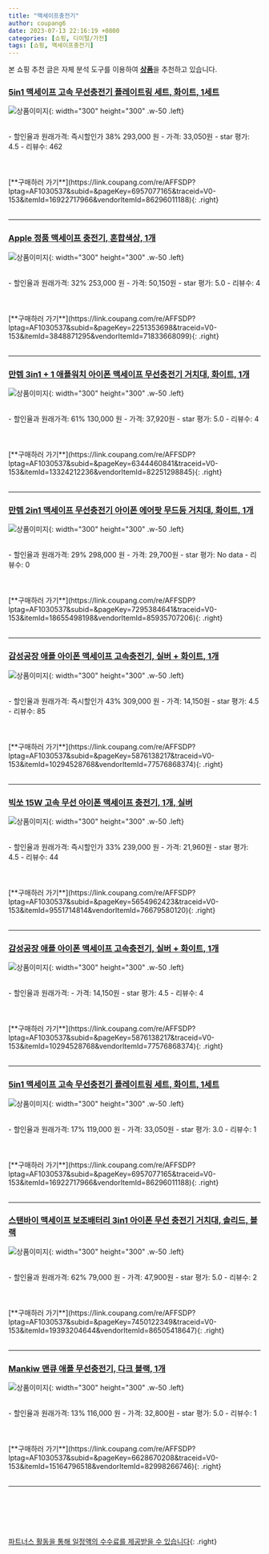 ```yaml
---
title: "맥세이프충전기"
author: coupang6
date: 2023-07-13 22:16:19 +0800
categories: [쇼핑, 디이털/가전]
tags: [쇼핑, 맥세이프충전기]
---
```


본 쇼핑 추천 글은 자체 분석 도구를 이용하여 [**상품**](https://link.coupang.com/a/bao1ui)을 추천하고 있습니다.

### [5in1 맥세이프 고속 무선충전기 플레이트링 세트, 화이트, 1세트](https://link.coupang.com/re/AFFSDP?lptag=AF1030537&subid=&pageKey=6957077165&traceid=V0-153&itemId=16922717966&vendorItemId=86296011188)

![상품이미지](https://thumbnail10.coupangcdn.com/thumbnails/remote/230x230ex/image/retail/images/2023/06/16/17/8/fef74096-e364-4a23-9203-0190f31cf040.jpg){: width="300" height="300" .w-50 .left}


<br>
- 할인율과 원래가격: 즉시할인가 38%  293,000   원
- 가격: 33,050원
- star 평가: 4.5
- 리뷰수: 462
<br>
<br>
<br>
<br>
[**구매하러 가기**](https://link.coupang.com/re/AFFSDP?lptag=AF1030537&subid=&pageKey=6957077165&traceid=V0-153&itemId=16922717966&vendorItemId=86296011188){: .right}
<br>
<br>

---

### [Apple 정품 맥세이프 충전기, 혼합색상, 1개](https://link.coupang.com/re/AFFSDP?lptag=AF1030537&subid=&pageKey=2251353698&traceid=V0-153&itemId=3848871295&vendorItemId=71833668099)

![상품이미지](https://thumbnail7.coupangcdn.com/thumbnails/remote/230x230ex/image/retail/images/2020/10/16/15/2/5489d1bf-c2e8-422f-9913-a69912f922fc.jpeg){: width="300" height="300" .w-50 .left}


<br>
- 할인율과 원래가격: 32%  253,000   원
- 가격: 50,150원
- star 평가: 5.0
- 리뷰수: 4
<br>
<br>
<br>
<br>
[**구매하러 가기**](https://link.coupang.com/re/AFFSDP?lptag=AF1030537&subid=&pageKey=2251353698&traceid=V0-153&itemId=3848871295&vendorItemId=71833668099){: .right}
<br>
<br>

---

### [만렙 3in1 + 1 애플워치 아이폰 맥세이프 무선충전기 거치대, 화이트, 1개](https://link.coupang.com/re/AFFSDP?lptag=AF1030537&subid=&pageKey=6344460841&traceid=V0-153&itemId=13324212236&vendorItemId=82251298845)

![상품이미지](https://thumbnail6.coupangcdn.com/thumbnails/remote/230x230ex/image/retail/images/8938190393664499-920e67b1-a340-4304-8e04-4ee14a306167.jpg){: width="300" height="300" .w-50 .left}


<br>
- 할인율과 원래가격: 61%  130,000   원
- 가격: 37,920원
- star 평가: 5.0
- 리뷰수: 4
<br>
<br>
<br>
<br>
[**구매하러 가기**](https://link.coupang.com/re/AFFSDP?lptag=AF1030537&subid=&pageKey=6344460841&traceid=V0-153&itemId=13324212236&vendorItemId=82251298845){: .right}
<br>
<br>

---

### [만렙 2in1 맥세이프 무선충전기 아이폰 에어팟 무드등 거치대, 화이트, 1개](https://link.coupang.com/re/AFFSDP?lptag=AF1030537&subid=&pageKey=7295384641&traceid=V0-153&itemId=18655498198&vendorItemId=85935707206)

![상품이미지](https://thumbnail9.coupangcdn.com/thumbnails/remote/230x230ex/image/retail/images/2023/05/11/12/9/5e468074-c70d-4c56-846f-7cd59756c0e1.jpg){: width="300" height="300" .w-50 .left}


<br>
- 할인율과 원래가격: 29%  298,000   원
- 가격: 29,700원
- star 평가: No data
- 리뷰수: 0
<br>
<br>
<br>
<br>
[**구매하러 가기**](https://link.coupang.com/re/AFFSDP?lptag=AF1030537&subid=&pageKey=7295384641&traceid=V0-153&itemId=18655498198&vendorItemId=85935707206){: .right}
<br>
<br>

---

### [감성공장 애플 아이폰 맥세이프 고속충전기, 실버 + 화이트, 1개](https://link.coupang.com/re/AFFSDP?lptag=AF1030537&subid=&pageKey=5876138217&traceid=V0-153&itemId=10294528768&vendorItemId=77576868374)

![상품이미지](https://thumbnail8.coupangcdn.com/thumbnails/remote/230x230ex/image/retail/images/9431689992800238-c582eedf-db55-4c50-befd-ab322d83018f.jpg){: width="300" height="300" .w-50 .left}


<br>
- 할인율과 원래가격: 즉시할인가 43%  309,000   원
- 가격: 14,150원
- star 평가: 4.5
- 리뷰수: 85
<br>
<br>
<br>
<br>
[**구매하러 가기**](https://link.coupang.com/re/AFFSDP?lptag=AF1030537&subid=&pageKey=5876138217&traceid=V0-153&itemId=10294528768&vendorItemId=77576868374){: .right}
<br>
<br>

---

### [빅쏘 15W 고속 무선 아이폰 맥세이프 충전기, 1개, 실버](https://link.coupang.com/re/AFFSDP?lptag=AF1030537&subid=&pageKey=5654962423&traceid=V0-153&itemId=9551714814&vendorItemId=76679580120)

![상품이미지](https://thumbnail7.coupangcdn.com/thumbnails/remote/230x230ex/image/retail/images/3145117410859536-1f7925b4-80db-42e0-bb53-ace57aa862fe.jpg){: width="300" height="300" .w-50 .left}


<br>
- 할인율과 원래가격: 즉시할인가 33%  239,000   원
- 가격: 21,960원
- star 평가: 4.5
- 리뷰수: 44
<br>
<br>
<br>
<br>
[**구매하러 가기**](https://link.coupang.com/re/AFFSDP?lptag=AF1030537&subid=&pageKey=5654962423&traceid=V0-153&itemId=9551714814&vendorItemId=76679580120){: .right}
<br>
<br>

---

### [감성공장 애플 아이폰 맥세이프 고속충전기, 실버 + 화이트, 1개](https://link.coupang.com/re/AFFSDP?lptag=AF1030537&subid=&pageKey=5876138217&traceid=V0-153&itemId=10294528768&vendorItemId=77576868374)

![상품이미지](https://thumbnail8.coupangcdn.com/thumbnails/remote/230x230ex/image/retail/images/9431689992800238-c582eedf-db55-4c50-befd-ab322d83018f.jpg){: width="300" height="300" .w-50 .left}


<br>
- 할인율과 원래가격: 
- 가격: 14,150원
- star 평가: 4.5
- 리뷰수: 4
<br>
<br>
<br>
<br>
[**구매하러 가기**](https://link.coupang.com/re/AFFSDP?lptag=AF1030537&subid=&pageKey=5876138217&traceid=V0-153&itemId=10294528768&vendorItemId=77576868374){: .right}
<br>
<br>

---

### [5in1 맥세이프 고속 무선충전기 플레이트링 세트, 화이트, 1세트](https://link.coupang.com/re/AFFSDP?lptag=AF1030537&subid=&pageKey=6957077165&traceid=V0-153&itemId=16922717966&vendorItemId=86296011188)

![상품이미지](https://thumbnail10.coupangcdn.com/thumbnails/remote/230x230ex/image/retail/images/2023/06/16/17/8/fef74096-e364-4a23-9203-0190f31cf040.jpg){: width="300" height="300" .w-50 .left}


<br>
- 할인율과 원래가격: 17%  119,000   원
- 가격: 33,050원
- star 평가: 3.0
- 리뷰수: 1
<br>
<br>
<br>
<br>
[**구매하러 가기**](https://link.coupang.com/re/AFFSDP?lptag=AF1030537&subid=&pageKey=6957077165&traceid=V0-153&itemId=16922717966&vendorItemId=86296011188){: .right}
<br>
<br>

---

### [스탠바이 맥세이프 보조배터리 3in1 아이폰 무선 충전기 거치대, 솔리드, 블랙](https://link.coupang.com/re/AFFSDP?lptag=AF1030537&subid=&pageKey=7450122349&traceid=V0-153&itemId=19393204644&vendorItemId=86505418647)

![상품이미지](https://thumbnail10.coupangcdn.com/thumbnails/remote/230x230ex/image/vendor_inventory/1216/06b82f4d8e1181b4043786a9201a3dae60ad2366b47c733c299b9ec75f31.png){: width="300" height="300" .w-50 .left}


<br>
- 할인율과 원래가격: 62%  79,000   원
- 가격: 47,900원
- star 평가: 5.0
- 리뷰수: 2
<br>
<br>
<br>
<br>
[**구매하러 가기**](https://link.coupang.com/re/AFFSDP?lptag=AF1030537&subid=&pageKey=7450122349&traceid=V0-153&itemId=19393204644&vendorItemId=86505418647){: .right}
<br>
<br>

---

### [Mankiw 맨큐 애플 무선충전기, 다크 블랙, 1개](https://link.coupang.com/re/AFFSDP?lptag=AF1030537&subid=&pageKey=6628670208&traceid=V0-153&itemId=15164796518&vendorItemId=82998266746)

![상품이미지](https://thumbnail6.coupangcdn.com/thumbnails/remote/230x230ex/image/vendor_inventory/7fe8/e57d75790e63760741469639c51ba41b2e2e6e464a1e21ea33f467c426c3.png){: width="300" height="300" .w-50 .left}


<br>
- 할인율과 원래가격: 13%  116,000   원
- 가격: 32,800원
- star 평가: 5.0
- 리뷰수: 1
<br>
<br>
<br>
<br>
[**구매하러 가기**](https://link.coupang.com/re/AFFSDP?lptag=AF1030537&subid=&pageKey=6628670208&traceid=V0-153&itemId=15164796518&vendorItemId=82998266746){: .right}
<br>
<br>

---
<br><br><br><br><br> [파트너스 활동을 통해 일정액의 수수료를 제공받을 수 있습니다](https://link.coupang.com/a/bao1ui){: .right}